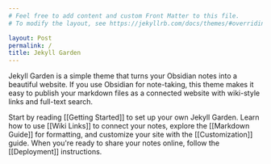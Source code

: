 ```yaml
---
# Feel free to add content and custom Front Matter to this file.
# To modify the layout, see https://jekyllrb.com/docs/themes/#overriding-theme-defaults

layout: Post
permalink: /
title: Jekyll Garden
---
```


Jekyll Garden is a simple theme that turns your Obsidian notes into a beautiful website. If you use Obsidian for note-taking, this theme makes it easy to publish your markdown files as a connected website with wiki-style links and full-text search.

Start by reading [[Getting Started]] to set up your own Jekyll Garden. Learn how to use [[Wiki Links]] to connect your notes, explore the [[Markdown Guide]] for formatting, and customize your site with the [[Customization]] guide. When you're ready to share your notes online, follow the [[Deployment]] instructions.
